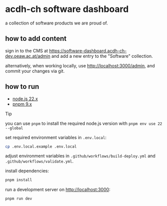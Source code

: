 # acdh-ch software dashboard

a collection of software products we are proud of.

## how to add content

sign in to the CMS at <https://software-dashboard.acdh-ch-dev.oeaw.ac.at/admin> and add a new entry
to the "Software" collection.

alternatively, when working locally, use <http://localhost:3000/admin>, and commit your changes via
git.

## how to run

- [node.js 22.x](https://nodejs.org/en/download)
- [pnpm 9.x](https://pnpm.io/installation)

> [!TIP]
>
> you can use `pnpm` to install the required node.js version with `pnpm env use 22 --global`

set required environment variables in `.env.local`:

```bash
cp .env.local.example .env.local
```

adjust environment variables in `.github/workflows/build-deploy.yml` and
`.github/workflows/validate.yml`.

install dependencies:

```bash
pnpm install
```

run a development server on <http://localhost:3000>:

```bash
pnpm run dev
```
